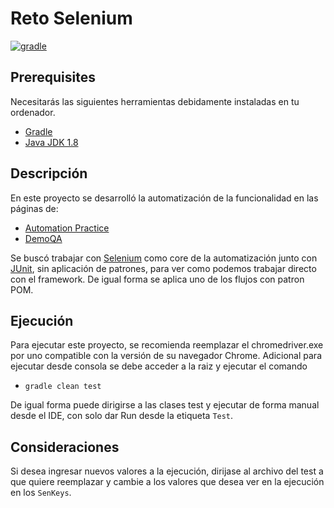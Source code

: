 # Reto Selenium
[![gradle](https://img.shields.io/badge/gradle-v6.8.X-yellow.svg)](https://gradle.org/install/)

## Prerequisites

Necesitarás las siguientes herramientas debidamente instaladas en tu ordenador.

* [Gradle](https://gradle.org)
* [Java JDK 1.8](https://www.oracle.com/java/technologies/downloads/)

## Descripción

En este proyecto se desarrolló la automatización de la funcionalidad en las páginas de:
* [Automation Practice](http://automationpractice.com/index.php)
* [DemoQA](https://demoqa.com/automation-practice-form)
  
Se buscó trabajar con [Selenium](https://www.selenium.dev/) como core de la automatización junto con [JUnit](https://junit.org/junit5/), sin aplicación de patrones, para ver como podemos trabajar directo con el framework.
De igual forma se aplica uno de los flujos con patron POM.

## Ejecución

Para ejecutar este proyecto, se recomienda reemplazar el chromedriver.exe por uno compatible con la versión de su navegador Chrome. Adicional para ejecutar desde consola se debe acceder a la raiz y ejecutar el comando
* `gradle clean test`

De igual forma puede dirigirse a las clases test y ejecutar de forma manual desde el IDE, con solo dar Run desde la etiqueta `Test`.

## Consideraciones


Si desea ingresar nuevos valores a la ejecución, dirijase al archivo del test a que quiere reemplazar y cambie a los valores que desea ver en la ejecución en los `SenKeys`.